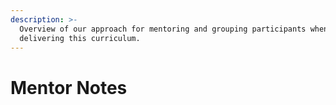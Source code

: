 ```yaml
---
description: >-
  Overview of our approach for mentoring and grouping participants when
  delivering this curriculum.
---
```


# Mentor Notes

